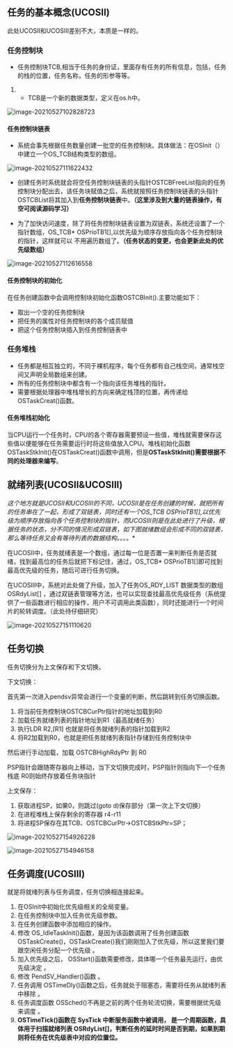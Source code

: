 ## 任务的基本概念(UCOSII)

此处UCOSII和UCOSIII差别不大，本质是一样的。

### 任务控制块

+ 任务控制块TCB,相当于任务的身份证，里面存有任务的所有信息，包括，任务的栈的位置，任务名称，任务的形参等等。

1. + TCB是一个新的数据类型，定义在os.h中。

![image-20210527102828723](https://gitee.com/wang_chunfeng/pic-go/raw/master/img/20210527102839.png)

#### 任务控制块链表

+ 系统会事先根据任务数量创建一批空的任务控制块。具体做法：在OSInit（）中建立一个OS_TCB结构类型的数组。

![image-20210527111622432](https://gitee.com/wang_chunfeng/pic-go/raw/master/img/20210527111624.png)

+ 创建任务时系统就会将空任务控制块链表的头指针OSTCBFreeList指向的任务控制块分配出去，该任务块赋值之后，系统就按照任务控制块链表的头指针OSTCBList将其加入到**任务控制块链表**中。**（这里涉及到大量的链表操作，有空可阅读源码学习）**

+ 为了加快访问速度，除了将任务控制块链表设置为双链表，系统还设置了一个指针数组，OS_TCB* OSPrioTB1[],以优先级为顺序存放指向各个任务控制块的指针，这样就可以 不用遍历数组了。**（任务状态的变更，也会更新此处的优先级数组）**

![image-20210527112616558](https://gitee.com/wang_chunfeng/pic-go/raw/master/img/20210527112618.png)

#### 任务控制块的初始化

在任务创建函数中会调用控制块初始化函数OSTCBInit().主要功能如下：

+ 取出一个空的任务控制块
+ 把任务的属性对任务控制块的各个成员赋值
+ 把这个任务控制块插入到任务控制链表中

### 任务堆栈

+ 任务都是相互独立的，不同于裸机程序，每个任务都有自己栈空间，通常栈空间又声明全局数组来创建。
+ 所有的任务控制块中都含有一个指向该任务堆栈的指针。
+ 需要根据处理器中堆栈增长的方向来确定栈顶的位置，再传递给OSTaskCreat()函数。

#### 任务堆栈初始化

当CPU运行一个任务时，CPU的各个寄存器需要预设一些值，堆栈就需要保存这些值以便能够在任务需要运行时将这些值放入CPU。堆栈初始化函数OSTaskStkInit()在OSTaskCreat()函数中调用，但是**OSTaskStkInit()需要根据不同的处理器来编写**。



## 就绪列表(UCOSII&UCOSIII)

**这个地方就是UCOSII和UCOSIII的不同，UCOSII是在任务创建的时候，就把所有的任务串在了一起，形成了双链表，同时还有一个OS_TCB* OSPrioTB1[],以优先级为顺序存放指向各个任务控制块的指针，而UCOSIII则是在此处进行了升级，根据任务的状态，分不同的情况形成双链表，如下图就绪数组会形成不同的双链表，那么等待任务又会有等待列表的数据结构。。。。**

在UCOSII中，任务就绪表是一个数组，通过每一位是否置一来判断任务是否就绪，找到最高位的任务后就把下标记住，通过，OS_TCB* OSPrioTB1[]即可找到最高优先级的任务，随后可进行任务切换。

在UCOSIII中，系统对此处做了升级，加入了任务OS_RDY_LIST 数据类型的数组 OSRdyList[]  ，通过双链表管理等方法，也可以实现查找最高优先级任务（系统提供了一些函数进行相应的操作，用户不可调用此类函数），同时还能进行一个时间片的轮转调度。（此处待仔细研究）

![image-20210527151110620](https://gitee.com/wang_chunfeng/pic-go/raw/master/img/20210527151111.png)

## 任务切换

任务切换分为上文保存和下文切换。

下文切换：

首先第一次进入pendsv异常会进行一个变量的判断，然后跳转到任务切换函数。

1. 将当前任务控制块OSTCBCurPtr指针的地址加载到R0
2. 加载任务就绪列表的指针地址到R1（最高就绪任务）
3. 执行LDR R2,[R1]      也就是将任务就绪列表的指针加载到R2
4. 将R2加载到R0，也就是把任务就绪列表指针存储到任务控制块中

然后进行手动加载，加载 OSTCBHighRdyPtr 到 R0

PSP指针会跟随寄存器向上移动，当下文切换完成时，PSP指针则指向下一个任务栈底 R0则始终存放着任务块指针

上文保存：

1. 获取进程SP，如果0，则跳过(goto     d)保存部分（第一次上下文切换）
2. 在进程堆栈上保存剩余的寄存器     r4-r11
3. 将进程SP保存在其TCB、OSTCBCurPtr->OSTCBStkPtr=SP；

![image-20210527154926228](https://gitee.com/wang_chunfeng/pic-go/raw/master/img/20210527154927.png)

![image-20210527154946158](https://gitee.com/wang_chunfeng/pic-go/raw/master/img/20210527154948.png)

## 任务调度(UCOSIII)

就是将就绪列表与任务调度，任务切换相连接起来。

1. 在OSInit中初始化优先级相关的全局变量。
2. 在任务控制块中加入任务优先级参数。
3. 在任务创建函数中添加相应的操作。
4. 修改     OS_IdleTaskInit()函数，是因为该函数调用了任务创建函数     OSTaskCreate()，OSTaskCreate()我们刚刚加入了优先级，所以这里我们要跟空闲任务分配一个优先级 。
5. 加入优先级之后，     OSStart()函数需要修改，具体哪一个任务最先运行，由优先级决定 。
6. 修改     PendSV_Handler()函数 。
7. 任务调用     OSTimeDly()函数之后，任务就处于阻塞态，需要将任务从就绪列表中移除 。
8. 任务调度函数     OSSched()不再是之前的两个任务轮流切换，需要根据优先级来调度 。
9. **OSTimeTick()函数在     SysTick 中断服务函数中被调用， 是一个周期函数，具体用于扫描就绪列表     OSRdyList[]，判断任务的延时时间是否到期，如果到期则将任务在优先级表中对应的位置位。**

